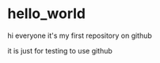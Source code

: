 # hello_world
hi everyone 
it's my first repository on github

it is just for testing to use github
